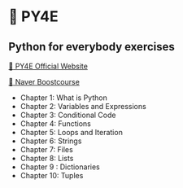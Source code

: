 # 🐍 PY4E

## Python for everybody exercises

[:link: PY4E Official Website](https://www.py4e.com)

[:link: Naver Boostcourse](https://www.boostcourse.org/cs122)

- Chapter 1: What is Python
- Chapter 2: Variables and Expressions
- Chapter 3: Conditional Code
- Chapter 4: Functions
- Chapter 5: Loops and Iteration
- Chapter 6: Strings
- Chapter 7: Files
- Chapter 8: Lists
- Chapter 9 : Dictionaries
- Chapter 10: Tuples
